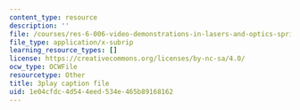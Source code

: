 ```yaml
---
content_type: resource
description: ''
file: /courses/res-6-006-video-demonstrations-in-lasers-and-optics-spring-2008/1e04cfdc4d544eed534e465b89168162_LixwAXsN8vg.srt
file_type: application/x-subrip
learning_resource_types: []
license: https://creativecommons.org/licenses/by-nc-sa/4.0/
ocw_type: OCWFile
resourcetype: Other
title: 3play caption file
uid: 1e04cfdc-4d54-4eed-534e-465b89168162
---
```

